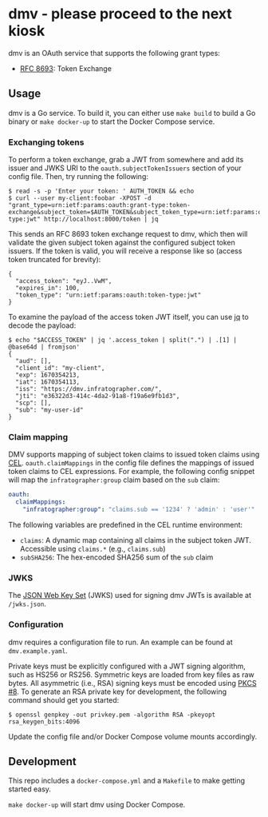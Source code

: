 # dmv - please proceed to the next kiosk

dmv is an OAuth service that supports the following grant types:

* [RFC 8693][rfc8693]: Token Exchange

[rfc8693]: https://www.rfc-editor.org/rfc/rfc8693.html

## Usage

dmv is a Go service. To build it, you can either use `make build` to build a Go binary or `make docker-up` to start the Docker Compose service.

### Exchanging tokens

To perform a token exchange, grab a JWT from somewhere and add its issuer and JWKS URI to the `oauth.subjectTokenIssuers` section of your config file. Then, try running the following:

```
$ read -s -p 'Enter your token: ' AUTH_TOKEN && echo
$ curl --user my-client:foobar -XPOST -d "grant_type=urn:ietf:params:oauth:grant-type:token-exchange&subject_token=$AUTH_TOKEN&subject_token_type=urn:ietf:params:oauth:token-type:jwt" http://localhost:8000/token | jq
```

This sends an RFC 8693 token exchange request to dmv, which then will validate the given subject token against the configured subject token issuers. If the token is valid, you will receive a response like so (access token truncated for brevity):

```
{
  "access_token": "eyJ..VwM",
  "expires_in": 100,
  "token_type": "urn:ietf:params:oauth:token-type:jwt"
}
```

To examine the payload of the access token JWT itself, you can use [jq][jq] to decode the payload:

```
$ echo "$ACCESS_TOKEN" | jq '.access_token | split(".") | .[1] | @base64d | fromjson'
{
  "aud": [],
  "client_id": "my-client",
  "exp": 1670354213,
  "iat": 1670354113,
  "iss": "https://dmv.infratographer.com/",
  "jti": "e36322d3-414c-4da2-91a8-f19a6e9fb1d3",
  "scp": [],
  "sub": "my-user-id"
}
```

[jq]: https://stedolan.github.io/jq/

### Claim mapping

DMV supports mapping of subject token claims to issued token claims using [CEL][cel]. `oauth.claimMappings` in the config file defines the mappings of issued token claims to CEL expressions. For example, the following config snippet will map the `infratographer:group` claim based on the `sub` claim:

```yaml
oauth:
  claimMappings:
    "infratographer:group": "claims.sub == '1234' ? 'admin' : 'user'"
```

The following variables are predefined in the CEL runtime environment:

* `claims`: A dynamic map containing all claims in the subject token JWT. Accessible using `claims.*` (e.g., `claims.sub`)
* `subSHA256`: The hex-encoded SHA256 sum of the `sub` claim

[cel]: https://github.com/google/cel-go

### JWKS

The [JSON Web Key Set][jwks] (JWKS) used for signing dmv JWTs is available at `/jwks.json`.

[jwks]: https://www.rfc-editor.org/rfc/rfc7517.html#section-5

### Configuration

dmv requires a configuration file to run. An example can be found at `dmv.example.yaml`.

Private keys must be explicitly configured with a JWT signing algorithm, such as HS256 or RS256. Symmetric keys are loaded from key files as raw bytes. All asymmetric (i.e., RSA) signing keys must be encoded using [PKCS #8][pkcs8]. To generate an RSA private key for development, the following command should get you started:

```
$ openssl genpkey -out privkey.pem -algorithm RSA -pkeyopt rsa_keygen_bits:4096
```

Update the config file and/or Docker Compose volume mounts accordingly.

[pkcs8]: https://en.wikipedia.org/wiki/PKCS_8

## Development

This repo includes a `docker-compose.yml` and a `Makefile` to make getting started easy.

`make docker-up` will start dmv using Docker Compose.
